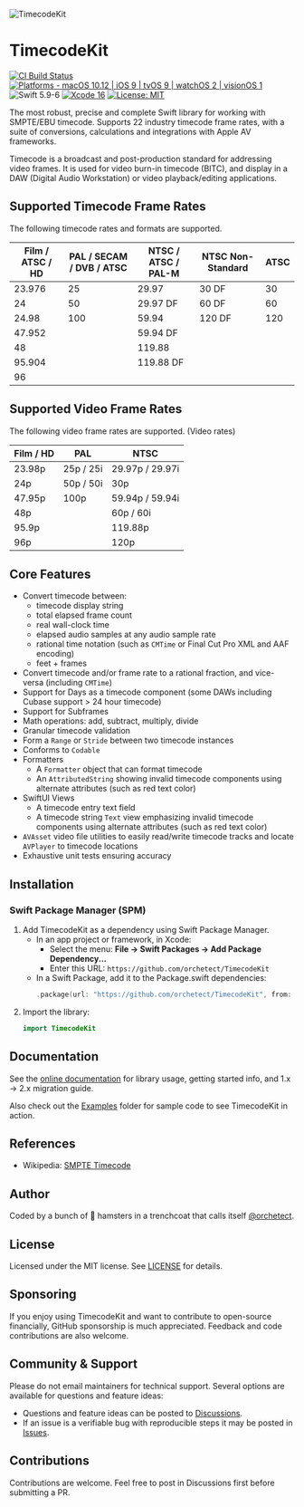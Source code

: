 ![TimecodeKit](Images/timecodekit-banner.png)

# TimecodeKit

[![CI Build Status](https://github.com/orchetect/TimecodeKit/actions/workflows/build.yml/badge.svg)](https://github.com/orchetect/TimecodeKit/actions/workflows/build.yml) [![Platforms - macOS 10.12 | iOS 9 | tvOS 9 | watchOS 2 | visionOS 1](https://img.shields.io/badge/Platforms-macOS%2010.12%20|%20iOS%209%20|%20tvOS%209%20|%20watchOS%202%20|%20visionOS%201-lightgrey.svg?style=flat)](https://developer.apple.com/swift) ![Swift 5.9-6](https://img.shields.io/badge/Swift-5.9–6-orange.svg?style=flat) [![Xcode 16](https://img.shields.io/badge/Xcode-16-blue.svg?style=flat)](https://developer.apple.com/swift) [![License: MIT](http://img.shields.io/badge/License-MIT-lightgrey.svg?style=flat)](https://github.com/orchetect/TimecodeKit/blob/main/LICENSE)

The most robust, precise and complete Swift library for working with SMPTE/EBU timecode. Supports 22 industry timecode frame rates, with a suite of conversions, calculations and integrations with Apple AV frameworks.

Timecode is a broadcast and post-production standard for addressing video frames. It is used for video burn-in timecode (BITC), and display in a DAW (Digital Audio Workstation) or video playback/editing applications.

## Supported Timecode Frame Rates

The following timecode rates and formats are supported.

| Film / ATSC / HD | PAL / SECAM / DVB / ATSC | NTSC / ATSC / PAL-M | NTSC Non-Standard | ATSC |
| ---------------- | ------------------------ | ------------------- | ----------------- | ---- |
| 23.976           | 25                       | 29.97               | 30 DF             | 30   |
| 24               | 50                       | 29.97 DF            | 60 DF             | 60   |
| 24.98            | 100                      | 59.94               | 120 DF            | 120  |
| 47.952           |                          | 59.94 DF            |                   |      |
| 48               |                          | 119.88              |                   |      |
| 95.904           |                          | 119.88 DF           |                   |      |
| 96               |                          |                     |                   |      |

## Supported Video Frame Rates

The following video frame rates are supported. (Video rates)

| Film / HD | PAL       | NTSC            |
| --------- | --------- | --------------- |
| 23.98p    | 25p / 25i | 29.97p / 29.97i |
| 24p       | 50p / 50i | 30p             |
| 47.95p    | 100p      | 59.94p / 59.94i |
| 48p       |           | 60p / 60i       |
| 95.9p     |           | 119.88p         |
| 96p       |           | 120p            |

## Core Features

- Convert timecode between:
  - timecode display string
  - total elapsed frame count
  - real wall-clock time
  - elapsed audio samples at any audio sample rate
  - rational time notation (such as `CMTime` or Final Cut Pro XML and AAF encoding)
  - feet + frames
- Convert timecode and/or frame rate to a rational fraction, and vice-versa (including `CMTime`)
- Support for Days as a timecode component (some DAWs including Cubase support > 24 hour timecode)
- Support for Subframes
- Math operations: add, subtract, multiply, divide
- Granular timecode validation
- Form a `Range` or `Stride` between two timecode instances
- Conforms to `Codable`
- Formatters
  - A `Formatter` object that can format timecode
  - An `AttributedString` showing invalid timecode components using alternate attributes (such as red text color)
- SwiftUI Views
  - A timecode entry text field
  - A timecode string `Text` view emphasizing invalid timecode components using alternate attributes (such as red text color)
- `AVAsset` video file utilities to easily read/write timecode tracks and locate `AVPlayer` to timecode locations
- Exhaustive unit tests ensuring accuracy

## Installation

### Swift Package Manager (SPM)

1. Add TimecodeKit as a dependency using Swift Package Manager.
   - In an app project or framework, in Xcode:
     - Select the menu: **File → Swift Packages → Add Package Dependency...**
     - Enter this URL: `https://github.com/orchetect/TimecodeKit`
   - In a Swift Package, add it to the Package.swift dependencies:
     ```swift
     .package(url: "https://github.com/orchetect/TimecodeKit", from: "2.2.0")
     ```
2. Import the library:
   ```swift
   import TimecodeKit
   ```

## Documentation

See the [online documentation](https://orchetect.github.io/TimecodeKit) for library usage, getting started info, and 1.x → 2.x migration guide.

Also check out the [Examples](Examples) folder for sample code to see TimecodeKit in action.

## References

- Wikipedia: [SMPTE Timecode](https://en.wikipedia.org/wiki/SMPTE_timecode)

## Author

Coded by a bunch of 🐹 hamsters in a trenchcoat that calls itself [@orchetect](https://github.com/orchetect).

## License

Licensed under the MIT license. See [LICENSE](https://github.com/orchetect/TimecodeKit/blob/master/LICENSE) for details.

## Sponsoring

If you enjoy using TimecodeKit and want to contribute to open-source financially, GitHub sponsorship is much appreciated. Feedback and code contributions are also welcome.

## Community & Support

Please do not email maintainers for technical support. Several options are available for questions and feature ideas:

- Questions and feature ideas can be posted to [Discussions](https://github.com/orchetect/TimecodeKit/discussions).
- If an issue is a verifiable bug with reproducible steps it may be posted in [Issues](https://github.com/orchetect/TimecodeKit/issues).

## Contributions

Contributions are welcome. Feel free to post in Discussions first before submitting a PR.
